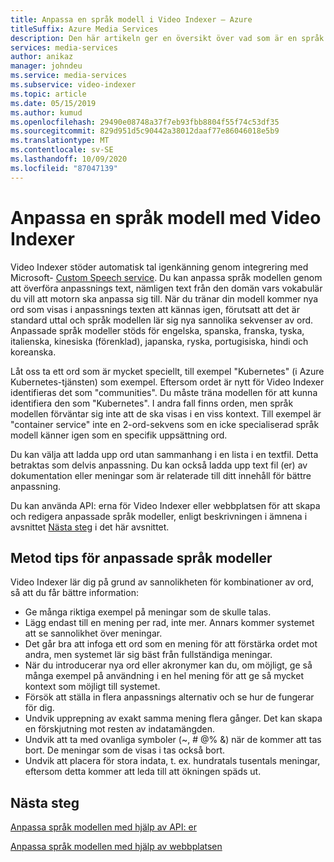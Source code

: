 ```yaml
---
title: Anpassa en språk modell i Video Indexer – Azure
titleSuffix: Azure Media Services
description: Den här artikeln ger en översikt över vad som är en språk modell i Video Indexer och hur du anpassar den.
services: media-services
author: anikaz
manager: johndeu
ms.service: media-services
ms.subservice: video-indexer
ms.topic: article
ms.date: 05/15/2019
ms.author: kumud
ms.openlocfilehash: 29490e08748a37f7eb93fbb8804f55f74c53df35
ms.sourcegitcommit: 829d951d5c90442a38012daaf77e86046018e5b9
ms.translationtype: MT
ms.contentlocale: sv-SE
ms.lasthandoff: 10/09/2020
ms.locfileid: "87047139"
---
```

# <a name="customize-a-language-model-with-video-indexer"></a>Anpassa en språk modell med Video Indexer

Video Indexer stöder automatisk tal igenkänning genom integrering med Microsoft- [Custom Speech service](https://azure.microsoft.com/services/cognitive-services/custom-speech-service/). Du kan anpassa språk modellen genom att överföra anpassnings text, nämligen text från den domän vars vokabulär du vill att motorn ska anpassa sig till. När du tränar din modell kommer nya ord som visas i anpassnings texten att kännas igen, förutsatt att det är standard uttal och språk modellen lär sig nya sannolika sekvenser av ord. Anpassade språk modeller stöds för engelska, spanska, franska, tyska, italienska, kinesiska (förenklad), japanska, ryska, portugisiska, hindi och koreanska. 

Låt oss ta ett ord som är mycket speciellt, till exempel "Kubernetes" (i Azure Kubernetes-tjänsten) som exempel. Eftersom ordet är nytt för Video Indexer identifieras det som "communities". Du måste träna modellen för att kunna identifiera den som "Kubernetes". I andra fall finns orden, men språk modellen förväntar sig inte att de ska visas i en viss kontext. Till exempel är "container service" inte en 2-ord-sekvens som en icke specialiserad språk modell känner igen som en specifik uppsättning ord.

Du kan välja att ladda upp ord utan sammanhang i en lista i en textfil. Detta betraktas som delvis anpassning. Du kan också ladda upp text fil (er) av dokumentation eller meningar som är relaterade till ditt innehåll för bättre anpassning.

Du kan använda API: erna för Video Indexer eller webbplatsen för att skapa och redigera anpassade språk modeller, enligt beskrivningen i ämnena i avsnittet [Nästa steg](#next-steps) i det här avsnittet.

## <a name="best-practices-for-custom-language-models"></a>Metod tips för anpassade språk modeller

Video Indexer lär dig på grund av sannolikheten för kombinationer av ord, så att du får bättre information:

* Ge många riktiga exempel på meningar som de skulle talas.
* Lägg endast till en mening per rad, inte mer. Annars kommer systemet att se sannolikhet över meningar.
* Det går bra att infoga ett ord som en mening för att förstärka ordet mot andra, men systemet lär sig bäst från fullständiga meningar.
* När du introducerar nya ord eller akronymer kan du, om möjligt, ge så många exempel på användning i en hel mening för att ge så mycket kontext som möjligt till systemet.
* Försök att ställa in flera anpassnings alternativ och se hur de fungerar för dig.
* Undvik upprepning av exakt samma mening flera gånger. Det kan skapa en förskjutning mot resten av indatamängden.
* Undvik att ta med ovanliga symboler (~, # @% &) när de kommer att tas bort. De meningar som de visas i tas också bort.
* Undvik att placera för stora indata, t. ex. hundratals tusentals meningar, eftersom detta kommer att leda till att ökningen späds ut.

## <a name="next-steps"></a>Nästa steg

[Anpassa språk modellen med hjälp av API: er](customize-language-model-with-api.md)

[Anpassa språk modellen med hjälp av webbplatsen](customize-language-model-with-website.md)
